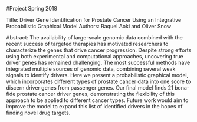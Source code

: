 #Project Spring 2018 

Title: Driver Gene Identification for Prostate Cancer Using an Integrative Probabilistic Graphical Model
Authors: Raquel Aoki and Oliver Snow 

Abstract: 
The availability of large-scale genomic data combined with
the recent success of targeted therapies has motivated researchers to characterize the genes that drive cancer progression. Despite strong efforts using both experimental and
computational approaches, uncovering true driver genes has
remained challenging. The most successful methods have integrated multiple sources of genomic data, combining several
weak signals to identify drivers. Here we present a probabilistic graphical model, which incorporates different types
of prostate cancer data into one score to discern driver genes
from passenger genes. Our final model finds 21 bona-fide
prostate cancer driver genes, demonstrating the flexibility of
this approach to be applied to different cancer types. Future
work would aim to improve the model to expand this list of
identified drivers in the hopes of finding novel drug targets.
